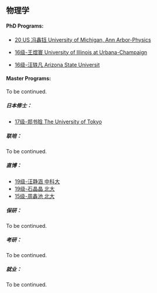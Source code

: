 ## 物理学

#### PhD Programs:

- [20 US 冯鑫钰 University of Michigan, Ann Arbor-Physics]([US]-20-fengxinyu)
- [16级-王煜寰 University of Illinois at Urbana-Champaign]([US]-16-wangyuhuan)

- [16级-汪轶凡 Arizona State Universit]([US]-16-wangyifan)

#### Master Programs:

To be continued.

##### 日本修士：

- [17级-郑书晗 The University of Tokyo]([JP]-17-zhengshuhan)

##### 联培：

To be continued.

##### 直博：

- [19级-汪静涵 中科大]([CN]-19-wangjinghan)
- [19级-石晶晶 北大]([CN]-19-shijingjing)
- [15级-周鑫池 北大]([CN]-15-zhouxinchi)

##### 保研：

To be continued.

##### 考研：

To be continued.

##### 就业：

To be continued.
